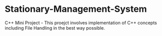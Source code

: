 # Stationary-Management-System
C++ Mini Project - This proejct involves implementation of C++ concepts including File Handling in the best way possible.
